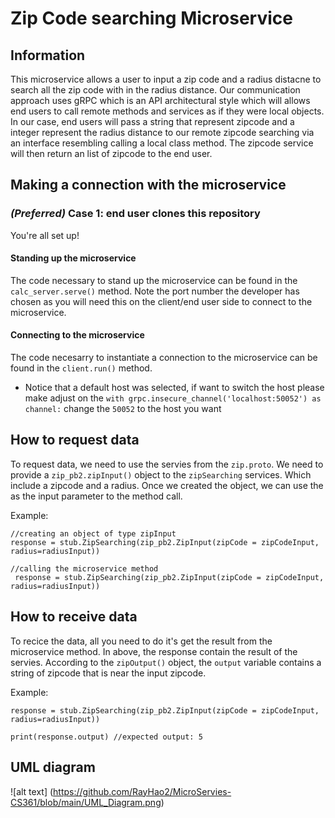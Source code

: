 # Zip Code searching Microservice

## Information
This microservice allows a user to input a zip code and a radius distacne to search all the zip code with in the radius distance. Our communication approach uses gRPC which is an API architectural style which will allows end users to call remote methods and services as if they were local objects. In our case, end users will pass a string that represent zipcode and a integer represent the radius distance to our remote zipcode searching via an interface resembling calling a local class method. The zipcode service will then return an list of zipcode to the end user.

## Making a connection with the microservice
### *(Preferred)* Case 1: end user clones this repository
You're all set up!

#### Standing up the microservice
The code necessary to stand up the microservice can be found in the `calc_server.serve()` method. Note the port number the developer has chosen as you will need this on the client/end user side to connect to the microservice.

#### Connecting to the microservice
The code necesarry to instantiate a connection to the microservice can be found in the `client.run()` method.
 - Notice that a default host was selected, if want to switch the host please make adjust on the  `with grpc.insecure_channel('localhost:50052') as channel:` change the `50052` to the host you want
 


## How to request data
To request data, we need to use the servies from the `zip.proto`. We need to provide a `zip_pb2.zipInput()` object to the `zipSearching` services. Which include a zipcode and a radius. Once we created the object, we can use the as the input parameter to the method call. 

Example:
```
//creating an object of type zipInput
response = stub.ZipSearching(zip_pb2.ZipInput(zipCode = zipCodeInput, radius=radiusInput))

//calling the microservice method
 response = stub.ZipSearching(zip_pb2.ZipInput(zipCode = zipCodeInput, radius=radiusInput))
```

## How to receive data
To recice the data, all you need to do it's get the result from the microservice method. In above, the response contain the result of the servies. According to the `zipOutput()` object, the `output` variable contains a string of zipcode that is near the input zipcode.

Example:
```
response = stub.ZipSearching(zip_pb2.ZipInput(zipCode = zipCodeInput, radius=radiusInput))

print(response.output) //expected output: 5

```

## UML diagram
![alt text] (https://github.com/RayHao2/MicroServies-CS361/blob/main/UML_Diagram.png)
